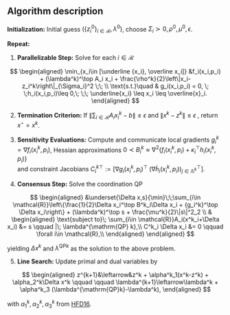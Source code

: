 
## Algorithm description


**Initialization:** Initial guess $\left (\{z_i^0\}_{i\in \mathcal{R}},\lambda^0 \right )$, choose $\Sigma_i \succ 0,\rho^0,\mu^0,\epsilon$. 

**Repeat:**

1. **Parallelizable Step:**
Solve for each $i \in \mathcal{R}$

$$
\begin{aligned}
\min_{x_i\in [\underline {x_i}, \overline x_i]} &f_i(x_i,p_i) + (\lambda^k)^\top A_i x_i + \frac{\rho^k}{2}\left\|x_i-z_i^k\right\|_{\Sigma_i}^2 \;\; \\
\text{s.t.}\quad & g_i(x_i,p_i) = 0, \; \;h_i(x_i,p_i)\leq 0,\; \;\; \underline{x_i} \leq x_i \leq  \overline{x}_i.
\end{aligned}
$$

2. **Termination Criterion:** If $\left\|\sum_{i\in \mathcal{R}}A_ix^k_i -b \right\|\leq \epsilon \text{ and } \left\| x^k - z^k \right \|\leq \epsilon\;,$ return $x^\star = x^k$.
		
3. **Sensitivity Evaluations:** Compute and communicate local gradients $g_i^k=\nabla f_i(x_i^k,p_i)$,
		Hessian approximations $0 \prec B_i^k \approx \nabla^2 \{ f_i( x_i^k,p_i )+\kappa_i^\top h_i(x_i^k,p_i)\}$   
        and constraint Jacobians $C^{k\top }_i :=\left [\nabla g_i(x^k_i,p_i)^\top\;  \left (\nabla \tilde  h_i(x^k_i,p_i) \right )_{j\in \mathbb{A}^k}^\top \right ]$. 
		
3. **Consensus Step:** Solve the coordination QP

$$
\begin{aligned}
&\underset{\Delta x,s}{\min}\;\;\sum_{i\in \mathcal{R}}\left\{\frac{1}{2}\Delta x_i^\top B^k_i\Delta x_i + {g_i^k}^\top \Delta x_i\right\}     + (\lambda^k)^\top s + \frac{\mu^k}{2}\|s\|^2_2  \\ 
&
\begin{aligned}
\text{subject to}\;                                   \sum_{i\in \mathcal{R}}A_i(x^k_i+\Delta x_i) &=  s    \qquad  |\; \lambda^{\mathrm{QP} k},\\
C^k_i \Delta x_i &= 0                                     \qquad   \forall i\in \mathcal{R},\\
\end{aligned}
\end{aligned}
$$ 

yielding $\Delta x^k$ and $\lambda^{\mathrm{QP}k}$ as the solution to the above problem.
		
5. **Line Search:** Update primal and dual variables by

$$
\begin{aligned}
z^{k+1}&\leftarrow&z^k + \alpha^k_1(x^k-z^k) + \alpha_2^k\Delta x^k \qquad \qquad
\lambda^{k+1}\leftarrow\lambda^k + \alpha^k_3 (\lambda^{\mathrm{QP}k}-\lambda^k),
\end{aligned}
$$

with $\alpha^k_1,\alpha^k_2,\alpha^k_3$ from [HFD16](https://epubs.siam.org/doi/abs/10.1137/140975991). 
